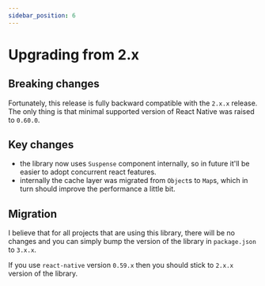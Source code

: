 ```yaml
---
sidebar_position: 6
---
```


# Upgrading from 2.x

## Breaking changes

Fortunately, this release is fully backward compatible with the `2.x.x` release. The only thing is that minimal supported version of React Native was raised to `0.60.0`.

## Key changes

- the library now uses `Suspense` component internally, so in future it'll be easier to adopt concurrent react features.
- internally the cache layer was migrated from `Object`s to `Map`s, which in turn should improve the performance a little bit.

## Migration

I believe that for all projects that are using this library, there will be no changes and you can simply bump the version of the library in `package.json` to `3.x.x`.

If you use `react-native` version `0.59.x` then you should stick to `2.x.x` version of the library.

